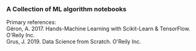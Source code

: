 ### A Collection of ML algorithm notebooks

Primary references:                                                    
Géron, A. 2017. Hands-Machine Learning with Scikit-Learn & TensorFlow. O'Reily Inc.                                   
Grus, J. 2019. Data Science from Scratch. O'Reily Inc.
